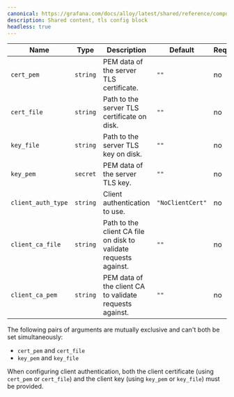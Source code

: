 ```yaml
---
canonical: https://grafana.com/docs/alloy/latest/shared/reference/components/server-tls-config-block/
description: Shared content, tls config block
headless: true
---
```


| Name               | Type     | Description                                                      | Default          | Required |
| ------------------ | -------- | ---------------------------------------------------------------- | ---------------- | -------- |
| `cert_pem`         | `string` | PEM data of the server TLS certificate.                          | `""`             | no       |
| `cert_file`        | `string` | Path to the server TLS certificate on disk.                      | `""`             | no       |
| `key_file`         | `string` | Path to the server TLS key on disk.                              | `""`             | no       |
| `key_pem`          | `secret` | PEM data of the server TLS key.                                  | `""`             | no       |
| `client_auth_type` | `string` | Client authentication to use.                                    | `"NoClientCert"` | no       |
| `client_ca_file`   | `string` | Path to the client CA file on disk to validate requests against. | `""`             | no       |
| `client_ca_pem`    | `string` | PEM data of the client CA to validate requests against.          | `""`             | no       |

The following pairs of arguments are mutually exclusive and can't both be set simultaneously:

* `cert_pem` and `cert_file`
* `key_pem` and `key_file`

When configuring client authentication, both the client certificate (using `cert_pem` or `cert_file`) and the client key (using `key_pem` or `key_file`) must be provided.
